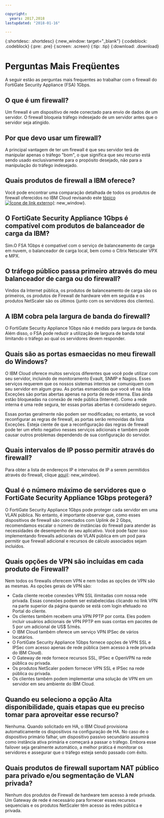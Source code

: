 ```yaml
---

copyright:
  years: 2017,2018
lastupdated: "2018-01-16"

---
```


{:shortdesc: .shortdesc}
{:new_window: target="_blank"}
{:codeblock: .codeblock}
{:pre: .pre}
{:screen: .screen}
{:tip: .tip}
{:download: .download}

# Perguntas Mais Freqüentes

A seguir estão as perguntas mais frequentes ao trabalhar com o firewall do FortiGate Security Appliance (FSA) 1Gbps.

## O que é um firewall?

Um firewall é um dispositivo de rede conectado para envio de dados de um servidor. O firewall bloqueia tráfego indesejado de um servidor antes que o servidor seja atingido.

## Por que devo usar um firewall?

A principal vantagem de ter um firewall é que seu servidor terá de manipular apenas o tráfego "bom", o que significa que seu recurso está sendo usado exclusivamente para o propósito desejado, não para a manipulação do tráfego indesejado.

## Quais produtos de firewall a IBM oferece?
Você pode encontrar uma comparação detalhada de todos os produtos de firewall oferecidos no IBM Cloud revisando este [tópico ![Ícone de link externo](../../icons/launch-glyph.svg "Ícone de link externo")](https://console.bluemix.net/docs/infrastructure/fortigate-10g/explore-firewalls.html#explore-firewalls){: new_window}. 

## O FortiGate Security Appliance 1Gbps é compatível com produtos de balanceador de carga da IBM?

Sim.O FSA 1Gbps é compatível com o serviço de balanceamento de carga em nuvem, o balanceador de carga local, bem como o Citrix Netscaler VPX e MPX.

## O tráfego público passa primeiro através do meu balanceador de carga ou do firewall?

Vindos da Internet pública, os produtos de balanceamento de carga são os primeiros, os produtos de Firewall de hardware vêm em seguida e os produtos NetScaler são os últimos (junto com os servidores dos clientes).

## A IBM cobra pela largura de banda do firewall?

O FortiGate Security Appliance 1Gbps não é medido para largura de banda. Além disso, o FSA pode reduzir a utilização de largura de banda total limitando o tráfego ao qual os servidores devem responder.

## Quais são as portas esmaecidas no meu firewall do Windows?

O IBM Cloud oferece muitos serviços diferentes que você pode utilizar com seu servidor, incluindo de monitoramento Evault, SNMP e Nagios. Esses serviços requerem que os nossos sistemas internos se comuniquem com seu servidor em algum grau. As portas esmaecidas que você vê na lista Exceções são portas abertas apenas na porta de rede interna. Elas ainda estão bloqueadas na conexão de rede pública (Internet). Como a rede interna é uma rede segura, ter essas portas abertas é considerado seguro.

Essas portas geralmente não podem ser modificadas; no entanto, se você reconfigurar as regras de firewall, as portas serão removidas da lista Exceções. Esteja ciente de que a reconfiguração das regras de firewall pode ter um efeito negativo nesses serviços adicionais e também pode causar outros problemas dependendo de sua configuração do servidor.

## Quais intervalos de IP posso permitir através do firewall?

Para obter a lista de endereços IP e intervalos de IP a serem permitidos através do firewall, clique [aqui](https://console.bluemix.net/docs/infrastructure/hardware-firewall-dedicated/ips.html){: new_window}. 

## Qual é o número máximo de servidores que o FortiGate Security Appliance 1Gbps protegerá?

O FortiGate Security Appliance 1Gbps pode proteger cada servidor em uma VLAN pública. No entanto, é importante observar que, como esses dispositivos de firewall são conectados com Uplink de 2 Gbps, recomendamos escalar o número de instâncias do firewall para atender às necessidades de desempenho de seu aplicativo. Você pode fazer isso implementando firewalls adicionais de VLAN pública em um pod para permitir que firewall adicional e recursos de cálculo associados sejam incluídos.

## Quais opções de VPN são incluídas em cada produto de Firewall?

Nem todos os firewalls oferecem VPN e nem todas as opções de VPN são as mesmas. As opções gerais de VPN são:

* Cada cliente recebe conexões VPN SSL ilimitadas com nossa rede privada. Essas conexões podem ser estabelecidas clicando no link VPN na parte superior da página quando se está com login efetuado no Portal do cliente.
* Os clientes também recebem uma VPN PPTP por conta. Eles podem incluir usuários adicionais de VPN PPTP em suas contas em pacotes de 5 por um adicional de US$ 5/mês.
* O IBM Cloud também oferece um serviço VPN IPSec de vários locatários.
* O FortiGate Security Appliance 1Gbps fornece opções de VPN SSL e IPSec com acesso apenas de rede pública (sem acesso à rede privada do IBM Cloud).
* O Gateway de rede fornece recursos SSL, IPSec e OpenVPN na rede pública ou privada.
* Os produtos NetScaler podem fornecer VPN SSL e IPSec na rede pública ou privada.
* Os clientes também podem implementar uma solução de VPN em um servidor em seu ambiente do IBM Cloud.

## Quando eu seleciono a opção Alta disponibilidade, quais etapas que eu preciso tomar para aproveitar esse recurso?

Nenhuma. Quando solicitado em HA, o IBM Cloud provisiona automaticamente os dispositivos na configuração de HA. No caso de o dispositivo primário falhar, um dispositivo passivo secundário assumirá como instância ativa primária e começará a passar o tráfego. Embora esse failover seja geralmente automático, a melhor prática é monitorar os servidores e assegurar que o tráfego esteja sendo passado com êxito.

## Quais produtos de firewall suportam NAT público para privado e/ou segmentação de VLAN privada?

Nenhum dos produtos de Firewall de hardware tem acesso à rede privada. Um Gateway de rede é necessário para fornecer esses recursos sequenciais e os produtos NetScaler têm acesso às redes pública e privada.
